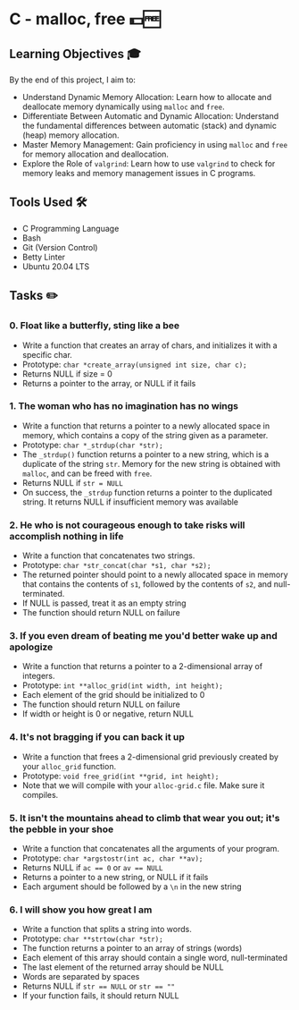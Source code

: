 # C - malloc, free :dollar::free:

## Learning Objectives :mortar_board:

By the end of this project, I aim to:

- Understand Dynamic Memory Allocation: Learn how to allocate and deallocate memory dynamically using `malloc` and `free`.
- Differentiate Between Automatic and Dynamic Allocation: Understand the fundamental differences between automatic (stack) and dynamic (heap) memory allocation.
- Master Memory Management: Gain proficiency in using `malloc` and `free` for memory allocation and deallocation.
- Explore the Role of `valgrind`: Learn how to use `valgrind` to check for memory leaks and memory management issues in C programs.

## Tools Used :hammer_and_wrench:

- C Programming Language
- Bash
- Git (Version Control)
- Betty Linter
- Ubuntu 20.04 LTS

## Tasks :pencil2:

### 0. Float like a butterfly, sting like a bee

- Write a function that creates an array of chars, and initializes it with a specific char.
- Prototype: `char *create_array(unsigned int size, char c);`
- Returns NULL if size = 0
- Returns a pointer to the array, or NULL if it fails

### 1. The woman who has no imagination has no wings

- Write a function that returns a pointer to a newly allocated space in memory, which contains a copy of the string given as a parameter.
- Prototype: `char *_strdup(char *str);`
- The `_strdup()` function returns a pointer to a new string, which is a duplicate of the string `str`. Memory for the new string is obtained with `malloc`, and can be freed with `free`.
- Returns NULL if `str = NULL`
- On success, the `_strdup` function returns a pointer to the duplicated string. It returns NULL if insufficient memory was available

### 2. He who is not courageous enough to take risks will accomplish nothing in life

- Write a function that concatenates two strings.
- Prototype: `char *str_concat(char *s1, char *s2);`
- The returned pointer should point to a newly allocated space in memory that contains the contents of `s1`, followed by the contents of `s2`, and null-terminated.
- If NULL is passed, treat it as an empty string
- The function should return NULL on failure

### 3. If you even dream of beating me you'd better wake up and apologize

- Write a function that returns a pointer to a 2-dimensional array of integers.
- Prototype: `int **alloc_grid(int width, int height);`
- Each element of the grid should be initialized to 0
- The function should return NULL on failure
- If width or height is 0 or negative, return NULL

### 4. It's not bragging if you can back it up

- Write a function that frees a 2-dimensional grid previously created by your `alloc_grid` function.
- Prototype: `void free_grid(int **grid, int height);`
- Note that we will compile with your `alloc-grid.c` file. Make sure it compiles.

### 5. It isn't the mountains ahead to climb that wear you out; it's the pebble in your shoe

- Write a function that concatenates all the arguments of your program.
- Prototype: `char *argstostr(int ac, char **av);`
- Returns NULL if `ac == 0` or `av == NULL`
- Returns a pointer to a new string, or NULL if it fails
- Each argument should be followed by a `\n` in the new string

### 6. I will show you how great I am

- Write a function that splits a string into words.
- Prototype: `char **strtow(char *str);`
- The function returns a pointer to an array of strings (words)
- Each element of this array should contain a single word, null-terminated
- The last element of the returned array should be NULL
- Words are separated by spaces
- Returns NULL if `str == NULL` or `str == ""`
- If your function fails, it should return NULL